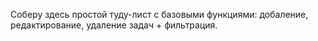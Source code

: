 Соберу здесь простой туду-лист с базовыми функциями: добаление, редактирование, удаление задач + фильтрация.

